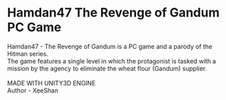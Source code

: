 # Hamdan47 The Revenge of Gandum PC Game
Hamdan47 - The Revenge of Gandum is a PC game and a parody of the Hitman series.<br>
The game features a single level in which the protagonist is tasked with a mission by the agency to eliminate the wheat flour (Gandum) supplier.
<br>
<br>
MADE WITH UNITY3D ENGINE
<br>
Author - XeeShan

